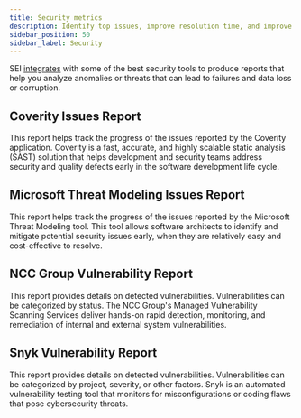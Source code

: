 ```yaml
---
title: Security metrics
description: Identify top issues, improve resolution time, and improve your security posture.
sidebar_position: 50
sidebar_label: Security
---
```


SEI [integrates](/docs/category/connectors-and-integrations) with some of the best security tools to produce reports that help you analyze anomalies or threats that can lead to failures and data loss or corruption.

## Coverity Issues Report

This report helps track the progress of the issues reported by the Coverity application. Coverity is a fast, accurate, and highly scalable static analysis (SAST) solution that helps development and security teams address security and quality defects early in the software development life cycle.

## Microsoft Threat Modeling Issues Report

This report helps track the progress of the issues reported by the Microsoft Threat Modeling tool. This tool allows software architects to identify and mitigate potential security issues early, when they are relatively easy and cost-effective to resolve.

## NCC Group Vulnerability Report

This report provides details on detected vulnerabilities. Vulnerabilities can be categorized by status. The NCC Group's Managed Vulnerability Scanning Services deliver hands-on rapid detection, monitoring, and remediation of internal and external system vulnerabilities.

## Snyk Vulnerability Report

This report provides details on detected vulnerabilities. Vulnerabilities can be categorized by project, severity, or other factors. Snyk is an automated vulnerability testing tool that monitors for misconfigurations or coding flaws that pose cybersecurity threats.
